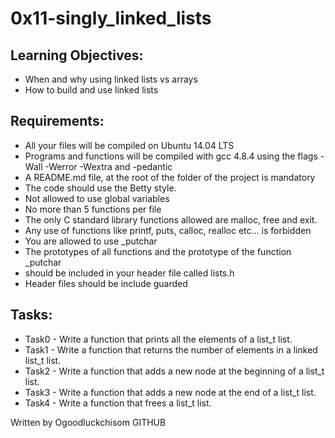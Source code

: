 # 0x11-singly_linked_lists

## Learning Objectives:

* When and why using linked lists vs arrays
* How to build and use linked lists

## Requirements:

* All your files will be compiled on Ubuntu 14.04 LTS
* Programs and functions will be compiled with gcc 4.8.4 using the flags -Wall -Werror -Wextra and -pedantic
* A README.md file, at the root of the folder of the project is mandatory
* The code should use the Betty style.
* Not allowed to use global variables
* No more than 5 functions per file
* The only C standard library functions allowed are malloc, free and exit.
* Any use of functions like printf, puts, calloc, realloc etc… is forbidden
* You are allowed to use _putchar
* The prototypes of all functions and the prototype of the function _putchar
* should be included in your header file called lists.h
* Header files should be include guarded

## Tasks:

* Task0 - Write a function that prints all the elements of a list_t list.
* Task1 - Write a function that returns the number of elements in a linked list_t list.
* Task2 - Write a function that adds a new node at the beginning of a list_t list.
* Task3 - Write a function that adds a new node at the end of a list_t list.
* Task4 - Write a function that frees a list_t list.

Written by
Ogoodluckchisom GITHUB
